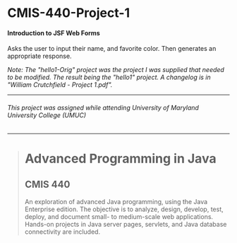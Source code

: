 # CMIS-440-Project-1
#### Introduction to JSF Web Forms

Asks the user to input their name, and favorite color. Then generates an appropriate response.

_Note: The "hello1-Orig" project was the project I was supplied that needed to be modified.  The result being the "hello1" project. A changelog is in "William Crutchfield - Project 1.pdf"._

---
###### This project was assigned while attending University of Maryland University College (UMUC)
---

><h1>Advanced Programming in Java</h1>
><h2>CMIS 440</h2>
><p>An exploration of advanced Java programming, using the Java Enterprise edition. The objective is to analyze, design, develop, test, deploy, and document small- to medium-scale web applications. Hands-on projects in Java server pages, servlets, and Java database connectivity are included.</p>
